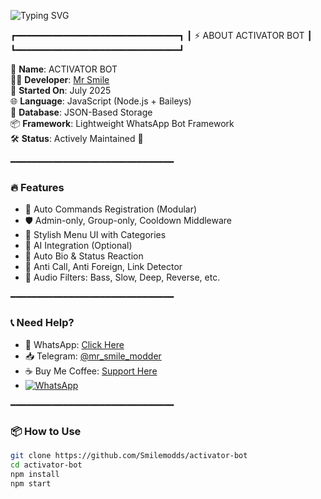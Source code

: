 ![Typing SVG](https://readme-typing-svg.demolab.com?font=Fira+Code&size=24&pause=1000&color=00FF9F&center=true&vCenter=true&width=700&lines=WELCOME+TO+ACTIVATOR+BOT;CREATED+BY+MR+SMILE)



┏━━━━━━━━━━━━━━━━━━━━━━━━━━━━━━━┓
┃      ⚡ ABOUT ACTIVATOR BOT      ┃
┗━━━━━━━━━━━━━━━━━━━━━━━━━━━━━━━┛

🤖 **Name**: ACTIVATOR BOT  
👨‍💻 **Developer**: [Mr Smile](https://github.com/Smilemodds)  
📅 **Started On**: July 2025  
🌐 **Language**: JavaScript (Node.js + Baileys)  
🧠 **Database**: JSON-Based Storage  
📦 **Framework**: Lightweight WhatsApp Bot Framework  
🛠️ **Status**: Actively Maintained 🚀

━━━━━━━━━━━━━━━━━━━━━━━━━━━━━━━

### 🔥 Features
- 📜 Auto Commands Registration (Modular)
- 🛡️ Admin-only, Group-only, Cooldown Middleware
- 🎨 Stylish Menu UI with Categories
- 🤖 AI Integration (Optional)
- 🔄 Auto Bio & Status Reaction
- 🚫 Anti Call, Anti Foreign, Link Detector
- 🎵 Audio Filters: Bass, Slow, Deep, Reverse, etc.

━━━━━━━━━━━━━━━━━━━━━━━━━━━━━━━

### 📞 Need Help?
- 💬 WhatsApp: [Click Here](https://wa.me/254107065646)
- 📥 Telegram: [@mr_smile_modder](https://t.me/mr_smile_modder)
- ☕ Buy Me Coffee: [Support Here](https://buymeacoffee.com/yourname)
- [![WhatsApp](https://img.shields.io/badge/Contact-WhatsApp-25D366?style=for-the-badge&logo=whatsapp)](https://whatsapp.com/channel/0029VaesBAXJJhzefVszDu3h)


━━━━━━━━━━━━━━━━━━━━━━━━━━━━━━━

### 📦 How to Use
```bash
git clone https://github.com/Smilemodds/activator-bot
cd activator-bot
npm install
npm start
```

